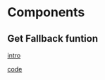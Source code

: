# Components

<!-- panels:start -->


<!-- div:title-panel -->
## Get Fallback funtion
<!-- div:left-panel -->
[intro](get-fallback/intro.md ':include :type=md')
<!-- div:right-panel -->
[code](get-fallback/code.md ':include :type=md')


<!-- panels:end -->

